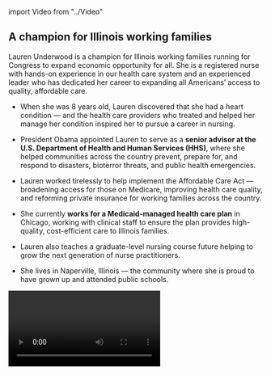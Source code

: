 import Video from "../Video"

## A champion for Illinois working families

Lauren Underwood is a champion for Illinois working families running for Congress to expand economic opportunity for all. She is a registered nurse with hands-on experience in our health care system and an experienced leader who has dedicated her career to expanding all Americans’ access to quality, affordable care.

- When she was 8 years old, Lauren discovered that she had a heart condition — and the health care providers who treated and helped her manage her condition inspired her to pursue a career in nursing.

- President Obama appointed Lauren to serve as a **senior advisor at the U.S. Department of Health and Human Services (HHS)**, where she helped communities across the country prevent, prepare for, and respond to disasters, bioterror threats, and public health emergencies.

- Lauren worked tirelessly to help implement the Affordable Care Act — broadening access for those on Medicare, improving health care quality, and reforming private insurance for working families across the country.

- She currently **works for a Medicaid-managed health care plan** in Chicago, working with clinical staff to ensure the plan provides high-quality, cost-efficient care to Illinois families.

- Lauren also teaches a graduate-level nursing course future helping to grow the next generation of nurse practitioners.

- She lives in Naperville, Illinois — the community where she is proud to have grown up and attended public schools.

<Video id="v=9kmnliJja-8" />

## A fighter dedicated to expanding economic opportunity

Lauren is dedicated to expanding economic opportunity for all Illinoisans and to creating good-paying jobs so that hardworking families and their communities can thrive. As someone with a pre-existing condition, Lauren knows firsthand what’s at stake as we defend the progress we’ve worked so hard to make in expanding access to quality, affordable health care. This registered nurse, teacher, pro-choice champion, and public servant has the experience and determination to fight back against the GOP’s dangerous agenda that threatens Illinois’ working families’ access to affordable health care. “I am proud of serving our country by implementing the Affordable Care Act and expanding access to health coverage for millions of Americans,” Lauren has said, “and I was honored to be appointed by President Obama to serve as a Senior Policy Advisor at HHS, working to bolster our disaster response and preparedness and to ensure that our communities were safe, healthy, and resilient.” When elected, Lauren will fight tirelessly to move Illinois forward for all working families.

## An opportunity to flip a seat

Lauren is running against Republican incumbent Congressman Randy Hultgren, an extremist who has repeatedly sought to throw millions of Americans off their health insurance, puts special interests ahead of the hardworking families he was elected to serve, and denies the existence of climate change. Illinois’ 14th District has never before been represented by a woman or an African American in Congress, and Lauren has what it takes to win and make history. Illinois working families are ready to hold Hultgren accountable for his record of failure, and this race is a must-win on the path to taking back the House in 2018. Let’s show Lauren our full support, and help elect this champion for Illinois working families to Congress — and let’s take back the House.
